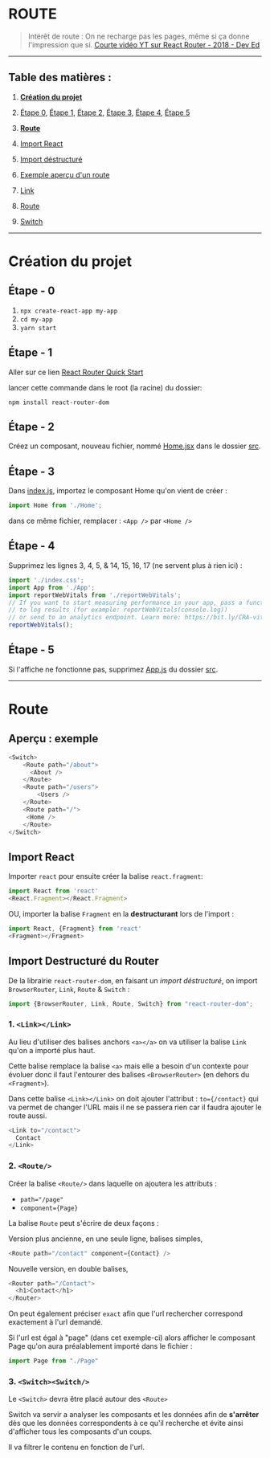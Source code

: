 # ROUTE
> Intérêt de route : On ne recharge pas les pages, même si ça donne l'impression que si.
> [Courte vidéo YT sur React Router - 2018 - Dev Ed](https://youtu.be/Law7wfdg_ls)
***
##  Table des matières :

1. [**Création du projet**](#étape-de-création-du-projet)

  1. [Étape 0](#étape-0), [Étape 1](#étape-1), [Étape 2](#étape-2), [Étape 3](#étape-3), [Étape 4](#étape-4), [Étape 5](#étape-5)


2. [**Route**](#route-1)

  1. [Import React](#import-react)
  2. [Import déstructuré](#import-restructuré-du-router)
  1. [Exemple aperçu d'un route](#aperçu--exemple)
  2. [Link](#1-linklink)
  3. [Route](#2-route)
  4. [Switch](#3-switchswitch)

***
# Création du projet

## Étape - 0

1. `npx create-react-app my-app`
2. `cd my-app`
3. `yarn start`

## Étape - 1

Aller sur ce lien  [React Router Quick Start](https://reactrouter.com/web/guides/quick-start)

lancer cette commande dans le root (la racine) du dossier:

 `npm install react-router-dom`

## Étape - 2

Créez un composant, nouveau fichier, nommé [Home.jsx](./src/Home.jsx) dans le dossier [src](./src).

## Étape - 3

Dans [index.js](./src/index.js), importez le composant Home qu'on vient de créer :

``` Javascript
import Home from './Home';
```

dans ce même fichier, remplacer : `<App />`  par `<Home />`

## Étape - 4

Supprimez les lignes 3, 4, 5, & 14, 15, 16, 17 (ne servent plus à rien ici) :

``` Javascript
import './index.css';
import App from './App';
import reportWebVitals from './reportWebVitals';
// If you want to start measuring performance in your app, pass a function
// to log results (for example: reportWebVitals(console.log))
// or send to an analytics endpoint. Learn more: https://bit.ly/CRA-vitals
reportWebVitals();
```

## Étape - 5

Si l'affiche ne fonctionne pas, supprimez [App.js](./src/App.js) du dossier [src](./src).

***

# Route

## Aperçu : exemple

```  Javascript
<Switch>
    <Route path="/about">
      <About />
    </Route>
    <Route path="/users">
        <Users />
    </Route>
    <Route path="/">
     <Home />
    </Route>
</Switch>
```

## Import React

Importer `react` pour ensuite créer la balise `react.fragment`:

``` Javascript
import React from 'react'
<React.Fragment></React.Fragment>
```

OU, importer la balise `Fragment` en la **destructurant** lors de l'import :

```Javascript
import React, {Fragment} from 'react'
<Fragment></Fragment>
```

## Import Destructuré du Router

De la librairie `react-router-dom`, en faisant un *import déstructuré*, on import `BrowserRouter`, `Link`, `Route` & `Switch` :

``` Javascript
import {BrowserRouter, Link, Route, Switch} from "react-router-dom";
```


### 1. `<Link></Link>`

Au lieu d'utiliser des balises anchors `<a></a>` on va utiliser la balise `Link` qu'on a importé plus haut.

Cette balise remplace la balise `<a>` mais elle a besoin d'un contexte pour évoluer donc il faut l'entourer des balises `<BrowserRouter>` (en dehors du `<Fragment>`).

Dans cette balise `<Link></Link>` on doit ajouter l'attribut :
`to={/contact}` qui va permet de changer l'URL mais il ne se passera rien car il faudra ajouter le route aussi.

```Javascript
<Link to="/contact">
  Contact
</Link>
```


### 2. `<Route/>`

Créer la balise `<Route/>` dans laquelle on ajoutera les attributs :

- `path="/page"`
- `component={Page}`

La balise `Route` peut s'écrire de deux façons :

Version plus ancienne, en une seule ligne, balises simples,

```Javascript
<Route path="/contact" component={Contact} />
```

Nouvelle version, en double balises,

```Javascript
<Router path="/Contact">
  <h1>Contact</h1>
</Router>
```

On peut également préciser `exact` afin que l'url rechercher correspond exactement à l'url demandé.

Si l'url est égal à "page" (dans cet exemple-ci) alors afficher le composant Page qu'on aura préalablement importé dans le fichier :

``` Javascript
import Page from "./Page"
```


### 3. `<Switch><Switch/>`


Le `<Switch>` devra être placé autour des `<Route>`

Switch va servir a analyser les composants et les données afin de **s'arrêter** dès que les données correspondents à ce qu'il recherche et évite ainsi d'afficher tous les composants d'un coups.

Il va filtrer le contenu en fonction de l'url.
